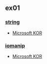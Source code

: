 ## ex01

### [string](http://www.cplusplus.com/reference/string/string/)

- [Microsoft KOR](https://learn.microsoft.com/ko-kr/cpp/standard-library/string?view=msvc-170)

### [iomanip](http://www.cplusplus.com/reference/iomanip/)

- [Microsoft KOR](https://learn.microsoft.com/ko-kr/cpp/standard-library/iomanip?view=msvc-170)
